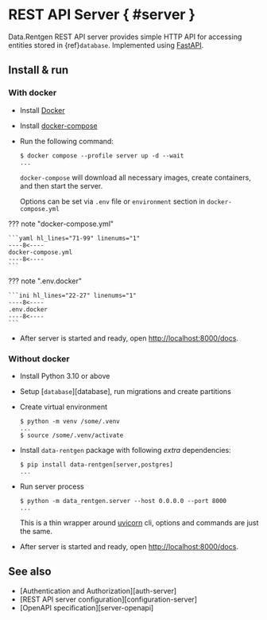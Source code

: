 # REST API Server { #server }

Data.Rentgen REST API server provides simple HTTP API for accessing entities stored in {ref}`database`.
Implemented using [FastAPI](https://fastapi.tiangolo.com/).

## Install & run

### With docker

- Install [Docker](https://docs.docker.com/engine/install/)

- Install [docker-compose](https://github.com/docker/compose/releases/)

- Run the following command:

  ```console
  $ docker compose --profile server up -d --wait
  ...
  ```

  `docker-compose` will download all necessary images, create containers, and then start the server.

  Options can be set via `.env` file or `environment` section in `docker-compose.yml`

??? note "docker-compose.yml"

    ```yaml hl_lines="71-99" linenums="1"
    ----8<----
    docker-compose.yml
    ----8<----
    ```

??? note ".env.docker"

    ```ini hl_lines="22-27" linenums="1"
    ----8<----
    .env.docker
    ----8<----
    ```

- After server is started and ready, open [http://localhost:8000/docs](http://localhost:8000/docs).

### Without docker

- Install Python 3.10 or above

- Setup [`database`][database], run migrations and create partitions

- Create virtual environment

  ```console
  $ python -m venv /some/.venv
  ...
  $ source /some/.venv/activate
  ```

- Install `data-rentgen` package with following *extra* dependencies:

  ```console
  $ pip install data-rentgen[server,postgres]
  ...
  ```

- Run server process

  ```console
  $ python -m data_rentgen.server --host 0.0.0.0 --port 8000
  ...
  ```

  This is a thin wrapper around [uvicorn](https://www.uvicorn.org/#command-line-options) cli,
  options and commands are just the same.

- After server is started and ready, open [http://localhost:8000/docs](http://localhost:8000/docs).

## See also

- [Authentication and Authorization][auth-server]
- [REST API server configuration][configuration-server]
- [OpenAPI specification][server-openapi]
